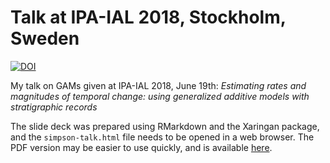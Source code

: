# Talk at IPA-IAL 2018, Stockholm, Sweden

[![DOI](https://zenodo.org/badge/137851162.svg)](https://zenodo.org/badge/latestdoi/137851162)

My talk on GAMs given at IPA-IAL 2018, June 19th: *Estimating rates and magnitudes of temporal change: using generalized additive models with stratigraphic records*

The slide deck was prepared using RMarkdown and the Xaringan package, and the `simpson-talk.html` file needs to be opened in a web browser. The PDF version may be easier to use quickly, and is available [here](https://github.com/gavinsimpson/ipa-ial-2018-talk/raw/master/simpson-talk.pdf).
